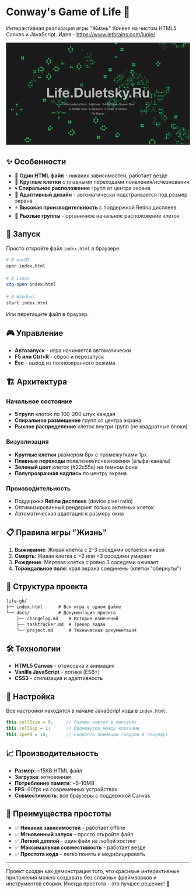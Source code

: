 # Conway's Game of Life 🧬

Интерактивная реализация игры "Жизнь" Конвея на чистом HTML5 Canvas и JavaScript. Идея - https://www.jetbrains.com/junie/ 

![Схема проекта](docs/Life_Duletsky_Ru.png)

## ✨ Особенности

- 🎯 **Один HTML файл** - никаких зависимостей, работает везде
- 🔄 **Круглые клетки** с плавными переходами появления/исчезновения
- 🌀 **Спиральное расположение** групп от центра экрана
- 📱 **Адаптивный дизайн** - автоматически подстраивается под размер экрана
- ⚡ **Высокая производительность** с поддержкой Retina дисплеев
- 🎨 **Рыхлые группы** - органичное начальное расположение клеток

## 🚀 Запуск

Просто откройте файл `index.html` в браузере:

```bash
# В macOS
open index.html

# В Linux
xdg-open index.html

# В Windows
start index.html
```

Или перетащите файл в браузер.

## 🎮 Управление

- **Автозапуск** - игра начинается автоматически
- **F5 или Ctrl+R** - сброс и перезапуск
- **Esc** - выход из полноэкранного режима

## 🏗️ Архитектура

### Начальное состояние
- **5 групп** клеток по 100-200 штук каждая
- **Спиральное размещение** групп от центра экрана
- **Рыхлое распределение** клеток внутри групп (не квадратные блоки)

### Визуализация
- **Круглые клетки** размером 8px с промежутками 1px
- **Плавные переходы** появления/исчезновения (альфа-каналы)
- **Зеленый цвет** клеток (#22c55e) на темном фоне
- **Полупрозрачная надпись** по центру экрана

### Производительность
- Поддержка **Retina дисплеев** (device pixel ratio)
- Оптимизированный рендеринг только активных клеток
- Автоматическая адаптация к размеру окна

## 📋 Правила игры "Жизнь"

1. **Выживание**: Живая клетка с 2-3 соседями остается живой
2. **Смерть**: Живая клетка с <2 или >3 соседями умирает
3. **Рождение**: Мертвая клетка с ровно 3 соседями оживает
4. **Тороидальное поле**: края экрана соединены (клетки "обернуты")

## 📁 Структура проекта

```
life-gb/
├── index.html      # Вся игра в одном файле
└── docs/           # Документация проекта
    ├── changelog.md    # История изменений
    ├── tasktracker.md  # Трекер задач
    └── project.md      # Техническая документация
```

## 🛠️ Технологии

- **HTML5 Canvas** - отрисовка и анимация
- **Vanilla JavaScript** - логика (ES6+)
- **CSS3** - стилизация и адаптивность

## 🔧 Настройка

Все настройки находятся в начале JavaScript кода в `index.html`:

```javascript
this.cellSize = 8;     // Размер клеток в пикселях
this.cellGap = 1;      // Промежуток между клетками
this.speed = 10;       // Скорость анимации (кадров в секунду)
```

## 📈 Производительность

- **Размер**: ~15KB HTML файл
- **Загрузка**: мгновенная
- **Потребление памяти**: ~5-10MB
- **FPS**: 60fps на современных устройствах
- **Совместимость**: все браузеры с поддержкой Canvas

## 🎯 Преимущества простоты

- ✅ **Никаких зависимостей** - работает offline
- ✅ **Мгновенный запуск** - просто откройте файл
- ✅ **Легкий деплой** - один файл на любой хостинг
- ✅ **Максимальная совместимость** - работает везде
- ✅ **Простота кода** - легко понять и модифицировать

---

Проект создан как демонстрация того, что красивые интерактивные приложения можно создавать без сложных фреймворков и инструментов сборки. Иногда простота - это лучшее решение! 🎯 
